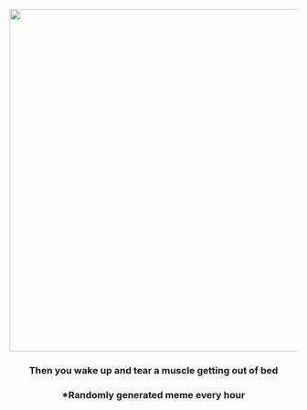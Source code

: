 <p align="center">
        <img src="https://i.redd.it/cqgjii18wx591.gif" width="600" height="600">
        </p>
        <h3 align="center">Then you wake up and tear a muscle getting out of bed</h3>
        <h3 align="center">*Randomly generated meme every hour</h3>
    